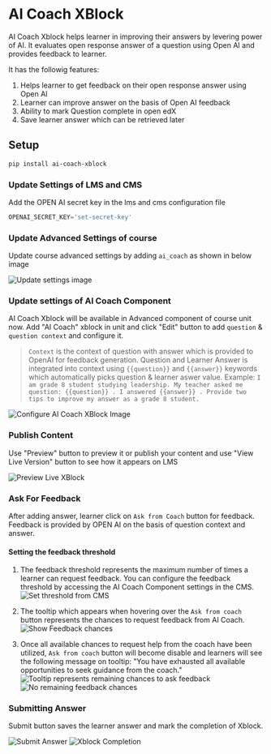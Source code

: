 # **AI Coach XBlock**

AI Coach Xblock helps learner in improving their answers by levering power of AI. It evaluates open response answer of a question using Open AI and provides feedback to learner.

It has the followig features:

1. Helps learner to get feedback on their open response answer using Open AI
2. Learner can improve answer on the basis of Open AI feedback
3. Ability to mark Question complete in open edX
4. Save learner answer which can be retrieved later


## **Setup**

```bash
pip install ai-coach-xblock
```

### **Update  Settings of LMS and CMS**
Add the OPEN AI secret key in the lms and cms configuration file
```python
OPENAI_SECRET_KEY='set-secret-key'
```

### **Update Advanced Settings of course**
Update course advanced settings by adding `ai_coach` as shown in below image

![Update settings image](https://github.com/edly-io/ai-coach-xblock/blob/main/docs/images/update-settings.png?raw=True)

### **Update settings of AI Coach Component**

AI Coach Xblock will be available in Advanced component of course unit now. Add "AI Coach" xblock in unit and click "Edit" button to
add `question` & `question context` and configure it.

> `Context` is the context of question with answer which is provided to OpenAI for feedback generation. Question and Learner Answer is integrated into context using `{{question}}` and `{{answer}}` keywords which automatically picks question & learner aswer value. 
> Example: 
```I am grade 8 student studying leadership. My teacher asked me question: {{question}} . I answered {{answer}} . Provide two tips to improve my answer as a grade 8 student. ```   


![Configure AI Coach XBlock Image](https://github.com/edly-io/ai-coach-xblock/blob/main/docs/images/configure-ai-coach.png?raw=True)


### **Publish Content**

Use "Preview" button to preview it or publish your content and use "View Live Version" button to see how it appears on LMS

![Preview Live XBlock](https://github.com/edly-io/ai-coach-xblock/blob/main/docs/images/ai-coach-preview.png?raw=True)


### **Ask For Feedback**

After adding answer, learner click on `Ask from Coach` button for feedback. Feedback is provided by OPEN AI on the basis of question context and answer. 

#### **Setting the feedback threshold**

1. The feedback threshold represents the maximum number of times a learner can request feedback. You can configure the feedback threshold by accessing the AI Coach Component settings in the CMS.
![Set threshold from CMS](https://github.com/edly-io/ai-coach-xblock/blob/main/docs/images/set-threshold.png?raw=True)

2. The tooltip which appears when hovering over the `Ask from coach` button represents the chances to request feedback from AI Coach.
![Show Feedback chances](https://github.com/edly-io/ai-coach-xblock/blob/main/docs/images/feedback-threshold-1.png?raw=True)

3. Once all available chances to request help from the coach have been utilized, `Ask from coach` button will become disable and learners will see the following message on tooltip: "You have exhausted all available opportunities to seek guidance from the coach."
![Tooltip represents remaining chances to ask feedback](https://github.com/edly-io/ai-coach-xblock/blob/main/docs/images/feedback-threshold-2.png?raw=True)
![No remaining feedback chances](https://github.com/edly-io/ai-coach-xblock/blob/main/docs/images/feedback-threshold-3.png?raw=True)



### **Submitting Answer**

Submit button saves the learner answer and mark the completion of Xblock.

![Submit Answer](https://github.com/edly-io/ai-coach-xblock/blob/main/docs/images/submit-answer.png?raw=True)
![Xblock Completion](https://github.com/edly-io/ai-coach-xblock/blob/main/docs/images/xblock-completion.png?raw=True)
